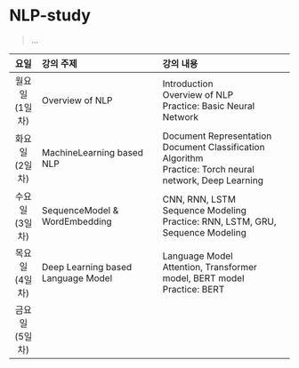 # NLP-study
>...

요일 | 강의 주제 | 강의 내용 |
:----:| :---- | :---- |
월요일<br/>(1일차)| Overview of NLP | Introduction<br/> Overview of NLP <br/> Practice: Basic Neural Network | 
화요일<br/>(2일차)| MachineLearning based NLP | Document Representation<br/> Document Classification Algorithm <br/> Practice: Torch neural network, Deep Learning | 
수요일<br/>(3일차)| SequenceModel & WordEmbedding | CNN, RNN, LSTM<br/> Sequence Modeling<br/> Practice: RNN, LSTM, GRU, Sequence Modeling|
목요일<br/>(4일차)| Deep Learning based Language Model| Language Model <br/> Attention, Transformer model, BERT model<br/> Practice: BERT|
금요일<br/>(5일차)| |
